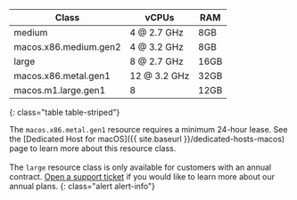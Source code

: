 Class | vCPUs | RAM
---|---|---
medium | 4 @ 2.7 GHz | 8GB
macos.x86.medium.gen2 | 4 @ 3.2 GHz | 8GB
large | 8 @ 2.7 GHz | 16GB
macos.x86.metal.gen1 | 12 @ 3.2 GHz | 32GB
macos.m1.large.gen1 | 8 | 12GB
{: class="table table-striped"}

The `macos.x86.metal.gen1` resource requires a minimum 24-hour lease. See the [Dedicated Host for macOS]({{ site.baseurl }}/dedicated-hosts-macos) page to learn more about this resource class.
<br />
<br />
The `large` resource class is only available for customers with an annual contract. [Open a support ticket](https://support.circleci.com/hc/en-us/requests/new) if you would like to learn more about our annual plans.
{: class="alert alert-info"}